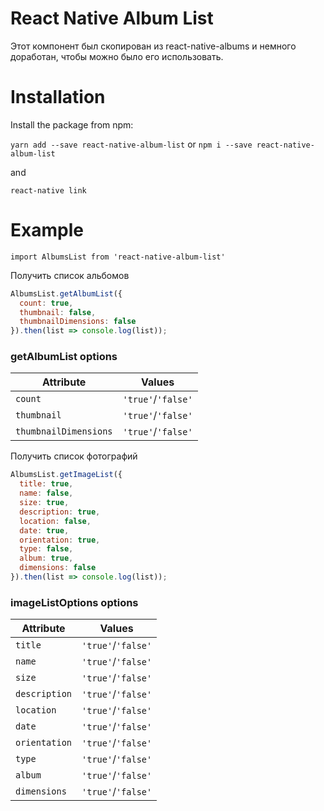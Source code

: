 # React Native Album List

Этот компонент был скопирован из react-native-albums и немного доработан, чтобы можно было его использовать.

# Installation

Install the package from npm:

`yarn add --save react-native-album-list` or `npm i --save react-native-album-list`

and

`react-native link`

# Example

`import AlbumsList from 'react-native-album-list'`

Получить список альбомов

```js
AlbumsList.getAlbumList({
  count: true,
  thumbnail: false,
  thumbnailDimensions: false
}).then(list => console.log(list));
```

### getAlbumList options

| Attribute             | Values             |
| --------------------- | ------------------ |
| `count`               | `'true'`/`'false'` |
| `thumbnail`           | `'true'`/`'false'` |
| `thumbnailDimensions` | `'true'`/`'false'` |

Получить список фотографий

```js
AlbumsList.getImageList({
  title: true,
  name: false,
  size: true,
  description: true,
  location: false,
  date: true,
  orientation: true,
  type: false,
  album: true,
  dimensions: false
}).then(list => console.log(list));
```

### imageListOptions options

| Attribute     | Values             |
| ------------- | ------------------ |
| `title`       | `'true'`/`'false'` |
| `name`        | `'true'`/`'false'` |
| `size`        | `'true'`/`'false'` |
| `description` | `'true'`/`'false'` |
| `location`    | `'true'`/`'false'` |
| `date`        | `'true'`/`'false'` |
| `orientation` | `'true'`/`'false'` |
| `type`        | `'true'`/`'false'` |
| `album`       | `'true'`/`'false'` |
| `dimensions`  | `'true'`/`'false'` |
